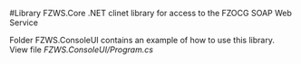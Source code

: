 #Library FZWS.Core
.NET clinet library for access to the FZOCG SOAP Web Service

Folder FZWS.ConsoleUI contains an example of how to use this library. View file *FZWS.ConsoleUI/Program.cs*